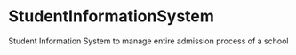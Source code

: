 # StudentInformationSystem
Student Information System to manage entire admission process of a school 

